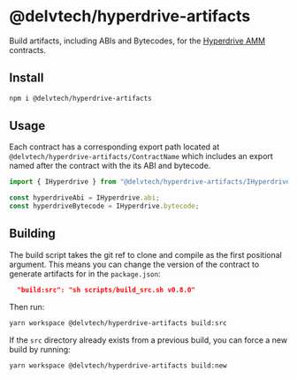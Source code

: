 # @delvtech/hyperdrive-artifacts

Build artifacts, including ABIs and Bytecodes, for the [Hyperdrive
AMM](https://github.com/delvtech/hyperdrive) contracts.

## Install

```sh
npm i @delvtech/hyperdrive-artifacts
```

## Usage

Each contract has a corresponding export path located at
`@delvtech/hyperdrive-artifacts/ContractName` which includes an export named
after the contract with the its ABI and bytecode.

```ts
import { IHyperdrive } from "@delvtech/hyperdrive-artifacts/IHyperdrive";

const hyperdriveAbi = IHyperdrive.abi;
const hyperdriveBytecode = IHyperdrive.bytecode;
```

## Building

The build script takes the git ref to clone and compile as the first positional
argument. This means you can change the version of the contract to generate
artifacts for in the `package.json`:

```json
  "build:src": "sh scripts/build_src.sh v0.8.0"
```

Then run:

```sh
yarn workspace @delvtech/hyperdrive-artifacts build:src
```

If the `src` directory already exists from a previous build, you can force a new
build by running:

```sh
yarn workspace @delvtech/hyperdrive-artifacts build:new
```

